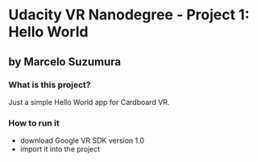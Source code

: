 # Udacity VR Nanodegree - Project 1: Hello World
## by Marcelo Suzumura

### What is this project?
Just a simple Hello World app for Cardboard VR.

### How to run it
- download Google VR SDK version 1.0
- import it into the project
